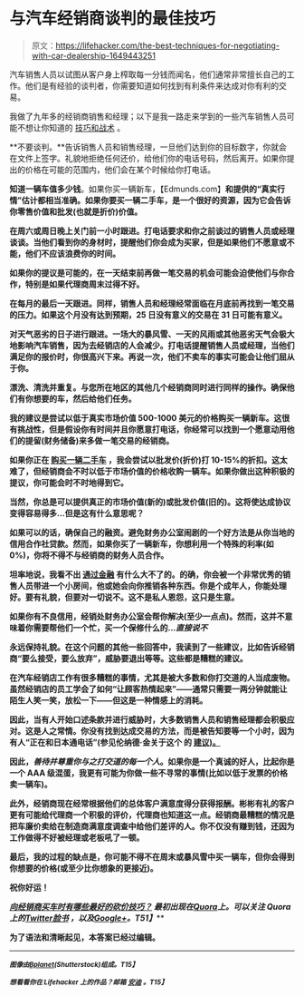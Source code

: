 # 与汽车经销商谈判的最佳技巧

> 原文：<https://lifehacker.com/the-best-techniques-for-negotiating-with-car-dealership-1649443251>

汽车销售人员以试图从客户身上榨取每一分钱而闻名，他们通常非常擅长自己的工作。他们是有经验的谈判者，你需要知道如何找到有利条件来达成对你有利的交易。



我做了九年多的经销商销售和经理；以下是我一路走来学到的一些汽车销售人员可能不想让你知道的 [技巧和战术](https://jalopnik.com/ten-common-car-buying-myths-5865513) 。

**不要谈判。**告诉销售人员和销售经理，一旦他们达到你的目标数字，你就会在文件上签字。礼貌地拒绝任何还价，给他们你的电话号码，然后离开。如果你提出的价格在可能的范围内，他们会在某个时候给你打电话。

**知道一辆车值多少钱**。如果你买一辆新车，【Edmunds.com】[](http://www.edmunds.com/)****和[](http://www.truecar.com/)**提供的“真实行情”估计都相当准确。如果你要买一辆二手车，[](http://www.kbb.com/)**是一个很好的资源，因为它会告诉你零售价值和批发(也就是折价)价值。********

********在周六或周日晚上关门前一小时跟进**。打电话要求和你之前谈过的销售人员或经理谈谈。当他们看到你的身材时，提醒他们你会成为买家，但是如果他们不愿意或不能，他们不应该浪费你的时间。******

****如果你的提议是可能的，在一天结束前再做一笔交易的机会可能会迫使他们与你合作，特别是如果代理商周末过得不好。****

******在每月的最后一天跟进**。同样，销售人员和经理经常面临在月底前再找到一笔交易的压力。如果这个月没有达到预期，25 日没有意义的交易在 31 日可能有意义。****

****对天气恶劣的日子进行跟进。一场大的暴风雪、一天的风雨或其他恶劣天气会极大地影响汽车销售，因为去经销店的人会减少。打电话提醒销售人员或经理，当他们满足你的报价时，你很高兴下来。再说一次，他们不卖车的事实可能会让他们屈从于你。****

******漂洗、清洗并重复**。与您所在地区的其他几个经销商同时进行同样的操作。确保他们有你想要的车，然后给他们任务。****

****我的建议是尝试以低于真实市场价值 500-1000 美元的价格购买一辆新车。这很有挑战性，但是假设你有时间并且你愿意打电话，你经常可以找到一个愿意动用他们的提留(财务储备)来多做一笔交易的经销商。****

****如果你正在 [购买一辆二手车](https://jalopnik.com/how-to-negotiate-for-a-used-car-5570813) ，我会尝试以批发价(折价)打 10-15%的折扣。这太难了，但经销商会不时以低于市场价值的价格收购一辆车。如果你做出这种积极的提议，你可能会时不时地得到它。****

****当然，你总是可以提供真正的市场价值(新的)或批发价值(旧的)。这将使达成协议变得容易得多...但是这有什么意思呢？****

******如果可以的话，确保自己的融资**。避免财务办公室闹剧的一个好方法是从你当地的信用合作社贷款。然而，如果你买了一辆新车，你想利用一个特殊的利率(如 0%)，你将不得不与经销商的财务人员合作。****

****坦率地说，我看不出 [通过金融](https://jalopnik.com/should-you-take-a-72-month-loan-1622157059) 有什么大不了的。的确，你会被一个非常优秀的销售人员带进一个小房间，他或她会向你推销各种东西。你是个成年人，你能处理好。要有礼貌，但要对一切说不。这不是私人恩怨，这只是生意。****

****如果你有不良信用，经销处财务办公室会帮你解决(至少一点点)。然而，这并不意味着你需要帮他们一个忙，买一个保修什么的...*直接说不*****

******永远保持礼貌**。在这个问题的其他一些回答中，我读到了一些建议，比如告诉经销商“要么接受，要么放弃”，威胁要退出等等。这些都是糟糕的建议。****

****在汽车经销店工作有很多糟糕的事情，尤其是被大多数和你打交道的人当成废物。虽然经销店的员工学会了如何“让顾客热情起来”——通常只需要一两分钟就能让陌生人笑一笑，放松一下——但这是一种情感上的消耗。****

****因此，当有人开始口述条款并进行威胁时，大多数销售人员和销售经理都会积极应对。这是人之常情。你没有找到达成交易的方法，而是被告知要等一个小时，因为有人“正在和日本通电话”(参见伦纳德·金关于这个 的 [建议)。](http://www.quora.com/What-are-some-good-tactics-to-use-to-lower-the-price-of-a-car-while-negotiating-with-a-car-salesperson/answer/Anshu-Sharma/comment/2427222?srid=OX1&share=1)****

****因此，*善待并尊重你与之打交道的每一个人*。如果你是一个真诚的好人，比起你是一个 AAA 级混蛋，我更有可能为你做一些不寻常的事情(比如以低于发票的价格卖一辆车)。****

****此外，经销商现在经常根据他们的总体客户满意度得分获得报酬。彬彬有礼的客户更有可能给代理商一个积极的评价，代理商也知道这一点。经销商最糟糕的情况是把车廉价卖给在制造商满意度调查中给他们差评的人。你不仅没有赚到钱，还因为工作做得不好被经理或老板吼了一顿。****

****最后，我的过程的缺点是，你可能不得不在周末或暴风雪中买一辆车，但你会得到你想要的价格(或至少比你想象的更接近)。****

****祝你好运！****

****[***向经销商买车时有哪些最好的砍价技巧？***](http://www.quora.com/What-are-the-best-bargaining-techniques-when-buying-a-car-from-a-dealer/answers/2850645) ***最初出现在***[**Quora**](http://www.quora.com/)***上。可以关注 Quora 上的***[**Twitter**](https://twitter.com/Quora)**[**脸书**](https://www.facebook.com/quora) ***，以及***[**Google+**](https://plus.google.com/111127313006403749982/posts)***。**T51】*******

****为了语法和清晰起见，本答案已经过编辑。****

* * *

****<small>*图像由*</small>[<small>*Bplanet*</small>](http://www.shutterstock.com/pic-142095466/stock-vector-happy-businessman-buying-car-vector.html?src=csl_recent_image-5)<small>*(Shutterstock)组成。*T15】</small>****

****<small>*想看看你在 Lifehacker 上的作品？邮箱*</small> [<small>*安迪*</small>](mailto:andy@lifehacker.com) <small>*。*T15】</small>****